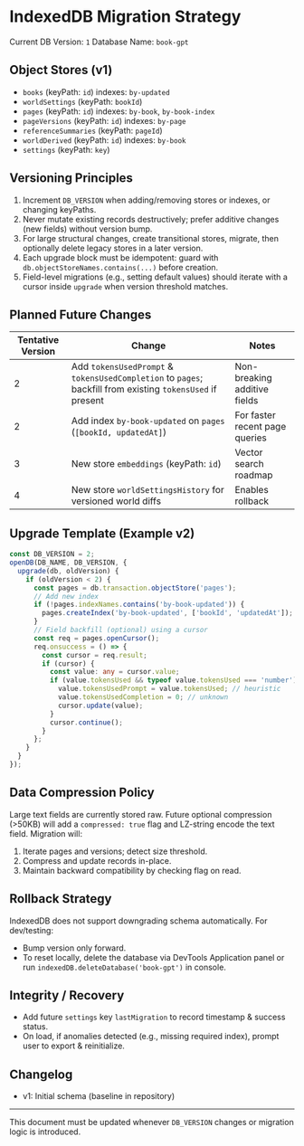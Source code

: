 # IndexedDB Migration Strategy

Current DB Version: `1`
Database Name: `book-gpt`

## Object Stores (v1)
- `books` (keyPath: `id`) indexes: `by-updated`
- `worldSettings` (keyPath: `bookId`)
- `pages` (keyPath: `id`) indexes: `by-book`, `by-book-index`
- `pageVersions` (keyPath: `id`) indexes: `by-page`
- `referenceSummaries` (keyPath: `pageId`)
- `worldDerived` (keyPath: `id`) indexes: `by-book`
- `settings` (keyPath: `key`)

## Versioning Principles
1. Increment `DB_VERSION` when adding/removing stores or indexes, or changing keyPaths.
2. Never mutate existing records destructively; prefer additive changes (new fields) without version bump.
3. For large structural changes, create transitional stores, migrate, then optionally delete legacy stores in a later version.
4. Each upgrade block must be idempotent: guard with `db.objectStoreNames.contains(...)` before creation.
5. Field-level migrations (e.g., setting default values) should iterate with a cursor inside `upgrade` when version threshold matches.

## Planned Future Changes
| Tentative Version | Change | Notes |
|-------------------|--------|-------|
| 2 | Add `tokensUsedPrompt` & `tokensUsedCompletion` to `pages`; backfill from existing `tokensUsed` if present | Non-breaking additive fields |
| 2 | Add index `by-book-updated` on `pages` (`[bookId, updatedAt]`) | For faster recent page queries |
| 3 | New store `embeddings` (keyPath: `id`) | Vector search roadmap |
| 4 | New store `worldSettingsHistory` for versioned world diffs | Enables rollback |

## Upgrade Template (Example v2)
```ts
const DB_VERSION = 2;
openDB(DB_NAME, DB_VERSION, {
  upgrade(db, oldVersion) {
    if (oldVersion < 2) {
      const pages = db.transaction.objectStore('pages');
      // Add new index
      if (!pages.indexNames.contains('by-book-updated')) {
        pages.createIndex('by-book-updated', ['bookId', 'updatedAt']);
      }
      // Field backfill (optional) using a cursor
      const req = pages.openCursor();
      req.onsuccess = () => {
        const cursor = req.result;
        if (cursor) {
          const value: any = cursor.value;
          if (value.tokensUsed && typeof value.tokensUsed === 'number') {
            value.tokensUsedPrompt = value.tokensUsed; // heuristic
            value.tokensUsedCompletion = 0; // unknown
            cursor.update(value);
          }
          cursor.continue();
        }
      };
    }
  }
});
```

## Data Compression Policy
Large text fields are currently stored raw. Future optional compression (>50KB) will add a `compressed: true` flag and LZ-string encode the text field. Migration will:
1. Iterate pages and versions; detect size threshold.
2. Compress and update records in-place.
3. Maintain backward compatibility by checking flag on read.

## Rollback Strategy
IndexedDB does not support downgrading schema automatically. For dev/testing:
- Bump version only forward.
- To reset locally, delete the database via DevTools Application panel or run `indexedDB.deleteDatabase('book-gpt')` in console.

## Integrity / Recovery
- Add future `settings` key `lastMigration` to record timestamp & success status.
- On load, if anomalies detected (e.g., missing required index), prompt user to export & reinitialize.

## Changelog
- v1: Initial schema (baseline in repository)

---
This document must be updated whenever `DB_VERSION` changes or migration logic is introduced.